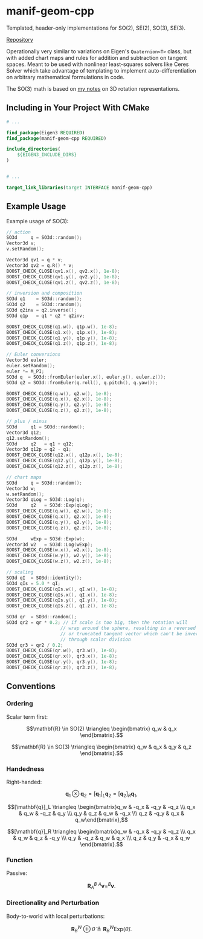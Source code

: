 # manif-geom-cpp

Templated, header-only implementations for SO(2), SE(2), SO(3), SE(3).

[Repository](https://github.com/goromal/manif-geom-cpp)

Operationally very similar to variations on Eigen's `Quaternion<T>` class, but with added chart maps and rules for addition and subtraction on tangent spaces. Meant to be used with nonlinear least-squares solvers like Ceres Solver which take advantage of templating to implement auto-differentiation on arbitrary mathematical formulations in code.

The SO(3) math is based on [my notes](https://notes.andrewtorgesen.com/doku.php?id=public:autonomy:3d-geometry:implementing-rotations) on 3D rotation representations.

## Including in Your Project With CMake

```cmake
# ...

find_package(Eigen3 REQUIRED)
find_package(manif-geom-cpp REQUIRED)

include_directories(
    ${EIGEN3_INCLUDE_DIRS}
)


# ...

target_link_libraries(target INTERFACE manif-geom-cpp)

```

## Example Usage

Example usage of SO(3):

```cpp
// action
SO3d     q = SO3d::random();
Vector3d v;
v.setRandom();

Vector3d qv1 = q * v;
Vector3d qv2 = q.R() * v;
BOOST_CHECK_CLOSE(qv1.x(), qv2.x(), 1e-8);
BOOST_CHECK_CLOSE(qv1.y(), qv2.y(), 1e-8);
BOOST_CHECK_CLOSE(qv1.z(), qv2.z(), 1e-8);

// inversion and composition
SO3d q1    = SO3d::random();
SO3d q2    = SO3d::random();
SO3d q2inv = q2.inverse();
SO3d q1p   = q1 * q2 * q2inv;

BOOST_CHECK_CLOSE(q1.w(), q1p.w(), 1e-8);
BOOST_CHECK_CLOSE(q1.x(), q1p.x(), 1e-8);
BOOST_CHECK_CLOSE(q1.y(), q1p.y(), 1e-8);
BOOST_CHECK_CLOSE(q1.z(), q1p.z(), 1e-8);

// Euler conversions
Vector3d euler;
euler.setRandom();
euler *= M_PI;
SO3d q  = SO3d::fromEuler(euler.x(), euler.y(), euler.z());
SO3d q2 = SO3d::fromEuler(q.roll(), q.pitch(), q.yaw());

BOOST_CHECK_CLOSE(q.w(), q2.w(), 1e-8);
BOOST_CHECK_CLOSE(q.x(), q2.x(), 1e-8);
BOOST_CHECK_CLOSE(q.y(), q2.y(), 1e-8);
BOOST_CHECK_CLOSE(q.z(), q2.z(), 1e-8);

// plus / minus
SO3d     q1 = SO3d::random();
Vector3d q12;
q12.setRandom();
SO3d     q2   = q1 + q12;
Vector3d q12p = q2 - q1;
BOOST_CHECK_CLOSE(q12.x(), q12p.x(), 1e-8);
BOOST_CHECK_CLOSE(q12.y(), q12p.y(), 1e-8);
BOOST_CHECK_CLOSE(q12.z(), q12p.z(), 1e-8);

// chart maps
SO3d     q = SO3d::random();
Vector3d w;
w.setRandom();
Vector3d qLog = SO3d::Log(q);
SO3d     q2   = SO3d::Exp(qLog);
BOOST_CHECK_CLOSE(q.w(), q2.w(), 1e-8);
BOOST_CHECK_CLOSE(q.x(), q2.x(), 1e-8);
BOOST_CHECK_CLOSE(q.y(), q2.y(), 1e-8);
BOOST_CHECK_CLOSE(q.z(), q2.z(), 1e-8);

SO3d     wExp = SO3d::Exp(w);
Vector3d w2   = SO3d::Log(wExp);
BOOST_CHECK_CLOSE(w.x(), w2.x(), 1e-8);
BOOST_CHECK_CLOSE(w.y(), w2.y(), 1e-8);
BOOST_CHECK_CLOSE(w.z(), w2.z(), 1e-8);

// scaling
SO3d qI  = SO3d::identity();
SO3d qIs = 5.0 * qI;
BOOST_CHECK_CLOSE(qIs.w(), qI.w(), 1e-8);
BOOST_CHECK_CLOSE(qIs.x(), qI.x(), 1e-8);
BOOST_CHECK_CLOSE(qIs.y(), qI.y(), 1e-8);
BOOST_CHECK_CLOSE(qIs.z(), qI.z(), 1e-8);

SO3d qr  = SO3d::random();
SO3d qr2 = qr * 0.2; // if scale is too big, then the rotation will
                    // wrap around the sphere, resulting in a reversed
                    // or truncated tangent vector which can't be inverted
                    // through scalar division
SO3d qr3 = qr2 / 0.2;
BOOST_CHECK_CLOSE(qr.w(), qr3.w(), 1e-8);
BOOST_CHECK_CLOSE(qr.x(), qr3.x(), 1e-8);
BOOST_CHECK_CLOSE(qr.y(), qr3.y(), 1e-8);
BOOST_CHECK_CLOSE(qr.z(), qr3.z(), 1e-8);
```

## Conventions

### Ordering

Scalar term first:

$$\mathbf{R} \in SO(2) \triangleq \begin{bmatrix} q_w & q_x \end{bmatrix}.$$

$$\mathbf{R} \in SO(3) \triangleq \begin{bmatrix} q_w & q_x & q_y & q_z \end{bmatrix}.$$

### Handedness

Right-handed:

$$\mathbf{q}_1 \otimes \mathbf{q}_2=[\mathbf{q}_1]_L\mathbf{q}_2=[\mathbf{q}_2]_R\mathbf{q}_1,$$

$$[\mathbf{q}]_L \triangleq \begin{bmatrix}q_w & -q_x & -q_y & -q_z \\\ q_x & q_w & -q_z & q_y \\\ q_y & q_z & q_w & -q_x \\\ q_z & -q_y & q_x & q_w\end{bmatrix},$$

$$[\mathbf{q}]_R \triangleq \begin{bmatrix}q_w & -q_x & -q_y & -q_z \\\ q_x & q_w & q_z & -q_y \\\ q_y & -q_z & q_w & q_x \\\ q_z & q_y & -q_x & q_w \end{bmatrix}.$$

### Function

Passive:

$$\mathbf{R}_A^B~^A\mathbf{v}=^B\mathbf{v}.$$

### Directionality and Perturbation

Body-to-world with local perturbations:

$$\mathbf{R}_B^W \oplus \tilde{\theta} \triangleq \mathbf{R}_B^W \text{Exp}\left(\tilde{\theta}\right).$$

